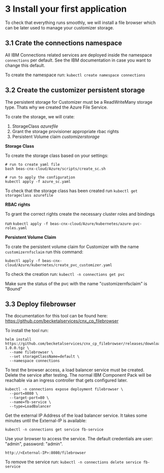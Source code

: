 # 3 Install your first application

To check that everything runs smoothly, we will install a file browser which can be later used to manage your customizer storage.

## 3.1 Crate the connections namespace

All IBM Connections related services are deployed inside the namespace `connections` per default. See the IBM documentation in case you want to change this default.

To create the namespace run: `kubectl create namespace connections`

 
## 3.2 Create the customizer persistent storage

The persistent storage for Customizer must be a ReadWriteMany storage type. Thats why we created the Azure File Service.

To crate the storage, we will crate:

1. StorageClass *azurefile*
2. Grant the storage provisioner appropriate rbac rights
3. Persistent Volume claim *customizerstorage*

**Storage Class**

To create the storage class based on your settings:

```
# run to create yaml file 
bash beas-cnx-cloud/Azure/scripts/create_sc.sh

# run to apply the configuration
kubectl apply -f azure_sc.yaml

```

To check that the storage class has been created run `kubectl get storageclass azurefile`


**RBAC rights**

To grant the correct rights create the necessary cluster roles and bindings

run `kubectl apply -f beas-cnx-cloud/Azure/kubernetes/azure-pvc-roles.yaml`


**Persistent Volume Claim**

To crate the persistent volume claim for Customizer with the name `customizernfsclaim` run this command:

```
kubectl apply -f beas-cnx-cloud/Azure/kubernetes/create_pvc_customizer.yaml

```

To check the creation run: `kubectl -n connections get pvc`

Make sure the status of the pvc with the name "customizernfsclaim" is "Bound"

## 3.3 Deploy filebrowser

The documentation for this tool can be found here: <https://github.com/becketalservices/cnx_cp_filebrowser>

To install the tool run: 

```
helm install https://github.com/becketalservices/cnx_cp_filebrowser/releases/download/v1.0.0/filebrowser-1.0.0.tgz \
  --name filebrowser \
  --set storageClassName=default \
  --namespace connections

```

To test the browser access, a load balancer service must be created.  
Delete the service after testing. The normal IBM Component Pack will be reachable via an ingress controller that gets configured later.

```
kubectl -n connections expose deployment filebrowser \
  --port=8080 \
  --target-port=80 \
  --name=fb-service \
  --type=LoadBalancer

```

Get the external IP Address of the load balancer service. It takes some minutes until the External-IP is available:

```
kubectl -n connections get service fb-service

```

Use your browser to access the service. The default credentials are user: "admin", password: "admin".

```
http://<External-IP>:8080/filebrowser

```

To remove the service run: `kubectl -n connections delete service fb-service`
